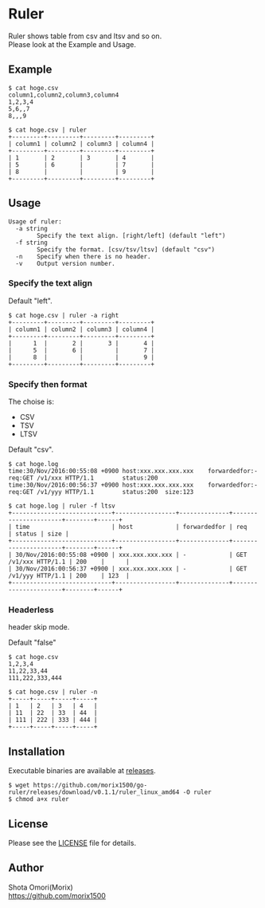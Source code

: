 # Ruler
Ruler shows table from csv and ltsv and so on.  
Please look at the Example and Usage.

## Example
```
$ cat hoge.csv
column1,column2,column3,column4
1,2,3,4
5,6,,7
8,,,9

$ cat hoge.csv | ruler
+---------+---------+---------+---------+
| column1 | column2 | column3 | column4 |
+---------+---------+---------+---------+
| 1       | 2       | 3       | 4       |
| 5       | 6       |         | 7       |
| 8       |         |         | 9       |
+---------+---------+---------+---------+

```

## Usage
```
Usage of ruler:
  -a string
        Specify the text align. [right/left] (default "left")
  -f string
        Specify the format. [csv/tsv/ltsv] (default "csv")
  -n    Specify when there is no header.
  -v    Output version number.
```

### Specify the text align
Default "left".

```
$ cat hoge.csv | ruler -a right
+---------+---------+---------+---------+
| column1 | column2 | column3 | column4 |
+---------+---------+---------+---------+
|      1  |       2 |       3 |       4 |
|      5  |       6 |         |       7 |
|      8  |         |         |       9 |
+---------+---------+---------+---------+
```

### Specify then format
The choise is:
* CSV
* TSV
* LTSV

Default "csv".

```
$ cat hoge.log 
time:30/Nov/2016:00:55:08 +0900 host:xxx.xxx.xxx.xxx    forwardedfor:-  req:GET /v1/xxx HTTP/1.1        status:200
time:30/Nov/2016:00:56:37 +0900 host:xxx.xxx.xxx.xxx    forwardedfor:-  req:GET /v1/yyy HTTP/1.1        status:200	size:123

$ cat hoge.log | ruler -f ltsv
+----------------------------+-----------------+--------------+----------------------+--------+------+
| time                       | host            | forwardedfor | req                  | status | size |
+----------------------------+-----------------+--------------+----------------------+--------+------+
| 30/Nov/2016:00:55:08 +0900 | xxx.xxx.xxx.xxx | -            | GET /v1/xxx HTTP/1.1 | 200    |      |
| 30/Nov/2016:00:56:37 +0900 | xxx.xxx.xxx.xxx | -            | GET /v1/yyy HTTP/1.1 | 200    | 123  |
+----------------------------+-----------------+--------------+----------------------+--------+------+
```

### Headerless
header skip mode.

Default "false"

```
$ cat hoge.csv
1,2,3,4
11,22,33,44
111,222,333,444

$ cat hoge.csv | ruler -n
+-----+-----+-----+-----+
| 1   | 2   | 3   | 4   |
| 11  | 22  | 33  | 44  |
| 111 | 222 | 333 | 444 |
+-----+-----+-----+-----+
```

## Installation
Executable binaries are available at [releases](https://github.com/morix1500/go-ruler/releases).

```
$ wget https://github.com/morix1500/go-ruler/releases/download/v0.1.1/ruler_linux_amd64 -O ruler
$ chmod a+x ruler
```

## License
Please see the [LICENSE](./LICENSE) file for details.  

## Author
Shota Omori(Morix)  
https://github.com/morix1500
